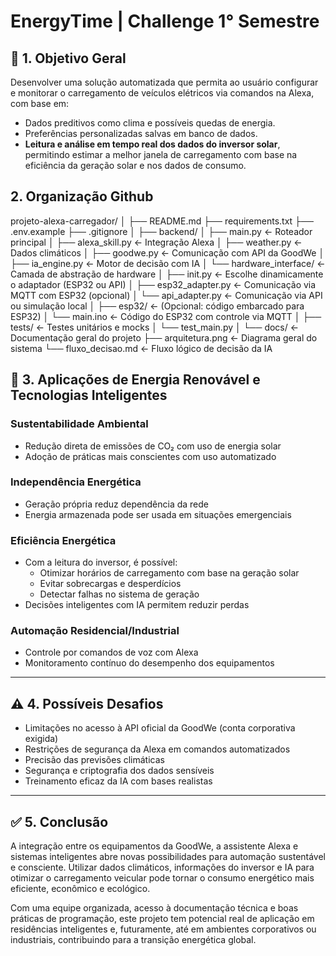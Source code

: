 # EnergyTime | Challenge 1° Semestre

## 🎯 1. Objetivo Geral

Desenvolver uma solução automatizada que permita ao usuário configurar e monitorar o carregamento de veículos elétricos via comandos na Alexa, com base em:

- Dados preditivos como clima e possíveis quedas de energia.
- Preferências personalizadas salvas em banco de dados.
- **Leitura e análise em tempo real dos dados do inversor solar**, permitindo estimar a melhor janela de carregamento com base na eficiência da geração solar e nos dados de consumo.

## 2. Organização Github

projeto-alexa-carregador/
│
├── README.md
├── requirements.txt
├── .env.example
├── .gitignore
│
├── backend/
│ ├── main.py ← Roteador principal
│ ├── alexa_skill.py ← Integração Alexa
│ ├── weather.py ← Dados climáticos
│ ├── goodwe.py ← Comunicação com API da GoodWe
│ ├── ia_engine.py ← Motor de decisão com IA
│ └── hardware_interface/ ← Camada de abstração de hardware
│ ├── init.py ← Escolhe dinamicamente o adaptador (ESP32 ou API)
│ ├── esp32_adapter.py ← Comunicação via MQTT com ESP32 (opcional)
│ └── api_adapter.py ← Comunicação via API ou simulação local
│
├── esp32/ ← (Opcional: código embarcado para ESP32)
│ └── main.ino ← Código do ESP32 com controle via MQTT
│
├── tests/ ← Testes unitários e mocks
│ └── test_main.py
│
└── docs/ ← Documentação geral do projeto
├── arquitetura.png ← Diagrama geral do sistema
└── fluxo_decisao.md ← Fluxo lógico de decisão da IA

## 🔋 3. Aplicações de Energia Renovável e Tecnologias Inteligentes

### Sustentabilidade Ambiental

- Redução direta de emissões de CO₂ com uso de energia solar
- Adoção de práticas mais conscientes com uso automatizado

### Independência Energética

- Geração própria reduz dependência da rede
- Energia armazenada pode ser usada em situações emergenciais

### Eficiência Energética

- Com a leitura do inversor, é possível:
    - Otimizar horários de carregamento com base na geração solar
    - Evitar sobrecargas e desperdícios
    - Detectar falhas no sistema de geração
- Decisões inteligentes com IA permitem reduzir perdas

### Automação Residencial/Industrial

- Controle por comandos de voz com Alexa
- Monitoramento contínuo do desempenho dos equipamentos

---

## ⚠️ 4. Possíveis Desafios

- Limitações no acesso à API oficial da GoodWe (conta corporativa exigida)
- Restrições de segurança da Alexa em comandos automatizados
- Precisão das previsões climáticas
- Segurança e criptografia dos dados sensíveis
- Treinamento eficaz da IA com bases realistas

---

## ✅ 5. Conclusão

A integração entre os equipamentos da GoodWe, a assistente Alexa e sistemas inteligentes abre novas possibilidades para automação sustentável e consciente. Utilizar dados climáticos, informações do inversor e IA para otimizar o carregamento veicular pode tornar o consumo energético mais eficiente, econômico e ecológico.

Com uma equipe organizada, acesso à documentação técnica e boas práticas de programação, este projeto tem potencial real de aplicação em residências inteligentes e, futuramente, até em ambientes corporativos ou industriais, contribuindo para a transição energética global.
